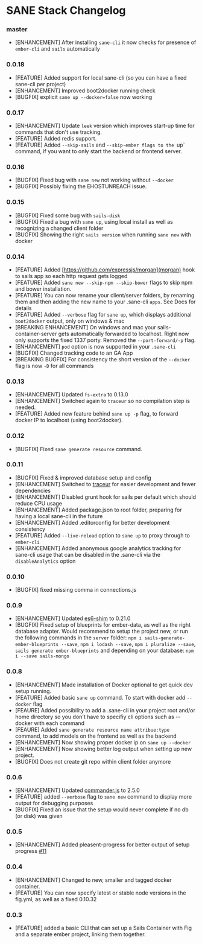 # SANE Stack Changelog

### master
* [ENHANCEMENT] After installing `sane-cli` it now checks for presence of `ember-cli` and `sails` automatically

### 0.0.18
* [FEATURE] Added support for local sane-cli (so you can have a fixed sane-cli per project)
* [ENHANCEMENT] Improved boot2docker running check
* [BUGFIX] explicit `sane up --docker=false` now working

### 0.0.17
* [ENHANCEMENT] Update `leek` version which improves start-up time for commands that don't use tracking.
* [FEATURE] Added redis support.
* [FEATURE] Added `--skip-sails` and `--skip-ember flags to the `up` command, if you want to only start the backend or frontend server.

### 0.0.16

* [BUGFIX] Fixed bug with `sane new` not working without `--docker`
* [BUGFIX] Possibly fixing the EHOSTUNREACH issue.

### 0.0.15
* [BUGFIX] Fixed some bug with `sails-disk`
* [BUGFIX] Fixed a bug with `sane up`, using local install as well as recognizing a changed client folder
* [BUGFIX] Showing the right `sails version` when running `sane new` with docker

### 0.0.14
* [FEATURE] Added [https://github.com/expressjs/morgan](morgan) hook to sails app so each http request gets logged
* [FEATURE] Added `sane new --skip-npm --skip-bower` flags to skip npm and bower installation.
* [FEATURE] You can now rename your client/server folders, by renaming them and then adding the new name to your .sane-cli `apps`. See Docs for details
* [FEATURE] Added `--verbose` flag for `sane up`, which displays additional `boot2docker` output, only on windows & mac
* [BREAKING ENHANCEMENT] On windows and mac your sails-container-server gets automatically forwarded to localhost. Right now only supports the fixed 1337 porty. Removed the `--port-forward/-p` flag.
* [ENHANCEMENT] `pod` option is now supported in your `.sane-cli`
* [BUGFIX] Changed tracking code to an GA App
* [BREAKING BUGFIX] For consistency the short version of the `--docker` flag is now `-D` for all commands

### 0.0.13
* [ENHANCEMENT] Updated `fs-extra` to 0.13.0
* [ENHANCEMENT] Switched again to `traceur` so no compilation step is needed.
* [FEATURE] Added new feature behind `sane up -p` flag, to forward docker IP to localhost (using boot2docker).

### 0.0.12
* [BUGFIX] Fixed `sane generate resource` command.

### 0.0.11
* [BUGFIX] Fixed & improved database setup and config
* [ENHANCEMENT] Switched to [traceur](https://github.com/google/traceur-compiler) for easier development and fewer dependencies
* [ENHANCEMENT] Disabled grunt hook for sails per default which should reduce CPU usage
* [ENHANCEMENT] Added package.json to root folder, preparing for having a local sane-cli in the future
* [ENHANCEMENT] Added .editorconfig for better development consistency
* [FEATURE] Added `--live-reload` option to `sane up` to proxy through to `ember-cli`
* [ENHANCEMENT] Added anonymous google analytics tracking for sane-cli usage that can be disabled in the .sane-cli via the `disableAnalytics` option

### 0.0.10
* [BUGFIX] fixed missing comma in connections.js

### 0.0.9
* [ENHANCEMENT] Updated [es6-shim](https://github.com/paulmillr/es6-shim) to 0.21.0
* [BUGFIX] Fixed setup of blueprints for ember-data, as well as the right database adapter. Would recommend to setup the project new, or run the following commands in the `server` folder: `npm i sails-generate-ember-blueprints --save`, `npm i lodash --save`, `npm i pluralize --save`, `sails generate ember-blueprints` and depending on your database: `npm i --save sails-mongo`

### 0.0.8
* [ENHANCEMENT] Made installation of Docker optional to get quick dev setup running.
* [FEATURE] Added basic `sane up` command. To start with docker add `--docker` flag
* [FEAURE] Added possibility to add a .sane-cli in your project root and/or home directory so you don't have to specifiy cli options such as --docker with each command
* [FEAURE] Added `sane generate resource name attribue:type` command, to add models on the frontend as well as the backend
* [ENHANCEMENT] Now showing proper docker ip on `sane up --docker`
* [ENHANCEMENT] Now showing better log output when setting up new project.
* [BUGFIX] Does not create git repo within client folder anymore

### 0.0.6
* [ENHANCEMENT] Updated [commander.js](https://github.com/tj/commander.js) to 2.5.0
* [FEATURE] added `--verbose` flag to `sane new` command to display more output for debugging purposes
* [BUGFIX] Fixed an issue that the setup would never complete if no db (or disk) was given

### 0.0.5
* [ENHANCEMENT] Added pleasent-progress for better output of setup progress [#11](https://github.com/artificialio/sane/issues/11)

### 0.0.4

* [ENHANCEMENT] Changed to new, smaller and tagged docker container.
* [FEATURE] You can now specify latest or stable node versions in the fig.yml, as well as a fixed 0.10.32

### 0.0.3

* [FEATURE] added a basic CLI that can set up a Sails Container with Fig and a separate ember project, linking them together.
